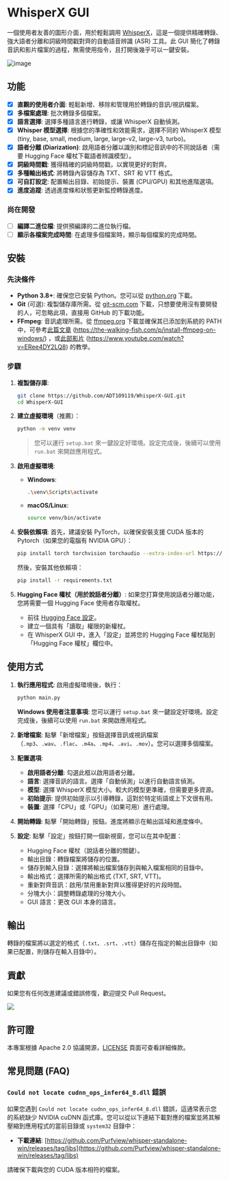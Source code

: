 # WhisperX GUI

一個使用者友善的圖形介面，用於輕鬆調用 [WhisperX](https://github.com/m-bain/whisperX)，這是一個提供精確轉錄、強大語者分離和詞級時間戳對齊的自動語音辨識 (ASR) 工具。此 GUI 簡化了轉錄音訊和影片檔案的過程，無需使用指令，且打開後幾乎可以一鍵安裝。

![image](https://github.com/user-attachments/assets/ba0e7e0f-01f1-4311-8129-203baf697c58)

## 功能

*   [x] **直觀的使用者介面**: 輕鬆新增、移除和管理用於轉錄的音訊/視訊檔案。
*   [x] **多檔案處理**: 批次轉錄多個檔案。
*   [x] **語言選擇**: 選擇多種語言進行轉錄，或讓 WhisperX 自動偵測。
*   [x] **Whisper 模型選擇**: 根據您的準確性和效能需求，選擇不同的 WhisperX 模型 (tiny, base, small, medium, large, large-v2, large-v3, turbo)。
*   [x] **語者分離 (Diarization)**: 啟用語者分離以識別和標記音訊中的不同說話者（需要 Hugging Face 權杖下載語者辨識模型）。
*   [x] **詞級時間戳**: 獲得精確的詞級時間戳，以實現更好的對齊。
*   [x] **多種輸出格式**: 將轉錄內容儲存為 TXT、SRT 和 VTT 格式。
*   [x] **可自訂設定**: 配置輸出目錄、初始提示、裝置 (CPU/GPU) 和其他進階選項。
*   [x] **進度追蹤**: 透過進度條和狀態更新監控轉錄進度。

### 尚在開發

*   [ ] **編譯二進位檔**: 提供預編譯的二進位執行檔。
*   [ ] **顯示各檔案完成時間**: 在處理多個檔案時，顯示每個檔案的完成時間。

## 安裝

### 先決條件

*   **Python 3.8+**: 確保您已安裝 Python。您可以從 [python.org](https://www.python.org/downloads/) 下載。
*   **Git** (可選): 複製儲存庫所需。從 [git-scm.com](https://git-scm.com/downloads) 下載，只想要使用沒有要開發的人，可忽略此項，直接用 GitHub 的下載功能。
*   **FFmpeg**: 音訊處理所需。從 [ffmpeg.org](https://ffmpeg.org/download.html) 下載並確保其已添加到系統的 PATH 中，可參考[此篇文章](https://the-walking-fish.com/p/install-ffmpeg-on-windows/) (https://the-walking-fish.com/p/install-ffmpeg-on-windows/) ，或[此部影片](https://www.youtube.com/watch?v=ERee4DY2LQ8) (https://www.youtube.com/watch?v=ERee4DY2LQ8) 的教學。

### 步驟

1.  **複製儲存庫**:
    ```bash
    git clone https://github.com/ADT109119/WhisperX-GUI.git
    cd WhisperX-GUI
    ```
    
2.  **建立虛擬環境**（推薦）：
    ```bash
    python -m venv venv
    ```
    > 您可以運行 `setup.bat` 來一鍵設定好環境。設定完成後，後續可以使用 `run.bat` 來開啟應用程式。

3.  **啟用虛擬環境**:
    *   **Windows**:
        ```bash
        .\venv\Scripts\activate
        ```
    *   **macOS/Linux**:
        ```bash
        source venv/bin/activate
        ```

4.  **安裝依賴項**:
    首先，建議安裝 PyTorch，以確保安裝支援 CUDA 版本的 Pytorch（如果您的電腦有 NVIDIA GPU）：
    ```bash
    pip install torch torchvision torchaudio --extra-index-url https://download.pytorch.org/whl/cu126 --force-reinstall
    ```
    然後，安裝其他依賴項：
    ```bash
    pip install -r requirements.txt
    ```

5.  **Hugging Face 權杖（用於說話者分離）**:
    如果您打算使用說話者分離功能，您將需要一個 Hugging Face 使用者存取權杖。
    *   前往 [Hugging Face 設定](https://huggingface.co/settings/tokens)。
    *   建立一個具有「讀取」權限的新權杖。
    *   在 WhisperX GUI 中，進入「設定」並將您的 Hugging Face 權杖貼到「Hugging Face 權杖」欄位中。

## 使用方式

1.  **執行應用程式**:
    啟用虛擬環境後，執行：
    ```bash
    python main.py
    ```
    **Windows 使用者注意事項**:
    您可以運行 `setup.bat` 來一鍵設定好環境。設定完成後，後續可以使用 `run.bat` 來開啟應用程式。

2.  **新增檔案**: 點擊「新增檔案」按鈕選擇音訊或視訊檔案（`.mp3`、`.wav`、`.flac`、`.m4a`、`.mp4`、`.avi`、`.mov`）。您可以選擇多個檔案。

3.  **配置選項**:
    *   **啟用語者分離**: 勾選此框以啟用語者分離。
    *   **語言**: 選擇音訊的語言。選擇「自動偵測」以進行自動語言偵測。
    *   **模型**: 選擇 WhisperX 模型大小。較大的模型更準確，但需要更多資源。
    *   **初始提示**: 提供初始提示以引導轉錄，這對於特定術語或上下文很有用。
    *   **裝置**: 選擇「CPU」或「GPU」（如果可用）進行處理。

4.  **開始轉錄**: 點擊「開始轉錄」按鈕。進度將顯示在輸出區域和進度條中。

5.  **設定**: 點擊「設定」按鈕打開一個新視窗，您可以在其中配置：
    *   Hugging Face 權杖（說話者分離的關鍵）。
    *   輸出目錄：轉錄檔案將儲存的位置。
    *   儲存到輸入目錄：選擇將輸出檔案儲存到與輸入檔案相同的目錄中。
    *   輸出格式：選擇所需的輸出格式 (TXT, SRT, VTT)。
    *   重新對齊音訊：啟用/禁用重新對齊以獲得更好的片段時間。
    *   分塊大小：調整轉錄處理的分塊大小。
    *   GUI 語言：更改 GUI 本身的語言。

## 輸出

轉錄的檔案將以選定的格式（`.txt`、`.srt`、`.vtt`）儲存在指定的輸出目錄中（如果已配置，則儲存在輸入目錄中）。

## 貢獻

如果您有任何改進建議或錯誤修復，歡迎提交 Pull Request。

<a href="https://github.com/ADT109119/WhisperX-GUI/graphs/contributors" target="_blank">
  <img src="https://contrib.rocks/image?repo=ADT109119/WhisperX-GUI"/>
</a>

## 許可證

本專案根據 Apache 2.0 協議開源，[LICENSE](https://github.com/ADT109119/WhisperX-GUI/blob/main/LICENSE) 頁面可查看詳細條款。

## 常見問題 (FAQ)

### `Could not locate cudnn_ops_infer64_8.dll` 錯誤

如果您遇到 `Could not locate cudnn_ops_infer64_8.dll` 錯誤，這通常表示您的系統缺少 NVIDIA cuDNN 函式庫。您可以從以下連結下載對應的檔案並將其解壓縮到應用程式的當前目錄或 `system32` 目錄中：

*   **下載連結**: [https://github.com/Purfview/whisper-standalone-win/releases/tag/libs](https://github.com/Purfview/whisper-standalone-win/releases/tag/libs)

請確保下載與您的 CUDA 版本相符的檔案。
